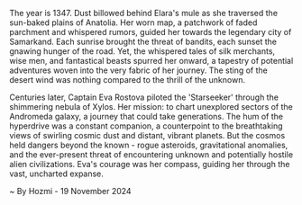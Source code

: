 
The year is 1347.  Dust billowed behind Elara's mule as she traversed the sun-baked plains of Anatolia.  Her worn map, a patchwork of faded parchment and whispered rumors, guided her towards the legendary city of Samarkand.  Each sunrise brought the threat of bandits, each sunset the gnawing hunger of the road.  Yet, the whispered tales of silk merchants, wise men, and fantastical beasts spurred her onward, a tapestry of potential adventures woven into the very fabric of her journey.  The sting of the desert wind was nothing compared to the thrill of the unknown.


Centuries later, Captain Eva Rostova piloted the 'Starseeker' through the shimmering nebula of Xylos.  Her mission: to chart unexplored sectors of the Andromeda galaxy, a journey that could take generations.  The hum of the hyperdrive was a constant companion, a counterpoint to the breathtaking views of swirling cosmic dust and distant, vibrant planets.  But the cosmos held dangers beyond the known - rogue asteroids, gravitational anomalies, and the ever-present threat of encountering unknown and potentially hostile alien civilizations.  Eva's courage was her compass, guiding her through the vast, uncharted expanse.

~ By Hozmi - 19 November 2024
